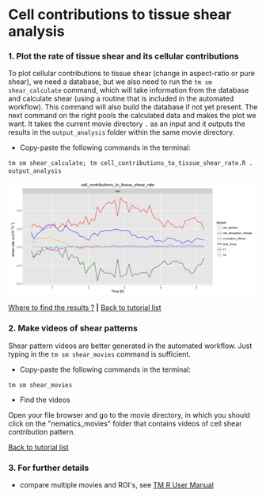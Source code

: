 
# Cell contributions to tissue shear analysis

### 1. Plot the rate of tissue shear and its cellular contributions

To plot cellular contributions to tissue shear (change in aspect-ratio or pure shear), we need a database, but we also need to run the `tm sm shear_calculate` command, which will take information from the database and calculate shear (using a routine that is included in the automated workflow). This command will also build the database if not yet present. The next command on the right pools the calculated data and makes the plot we want. It takes the current movie directory `.` as an input and it outputs the results in the `output_analysis` folder within the same movie directory.

* Copy-paste the following commands in the terminal:

```
tm sm shear_calculate; tm cell_contributions_to_tissue_shear_rate.R . output_analysis
```

![](cell_contributions_to_tissue_shear_files/figure-html/cell_contributions_to_tissue_shear_rate-1.png)

[Where to find the results ?](../tm_qs_example_data.md#4-look-at-the-results) **|** 
[Back to tutorial list](../tm_qs_example_data.md#3-select-the-analysis-you-are-interested-in)


### 2. Make videos of shear patterns

Shear pattern videos are better generated in the automated workflow. Just typing in the `tm sm shear_movies` command is sufficient.

* Copy-paste the following commands in the terminal:

```
tm sm shear_movies
```

* Find the videos

Open your file browser and go to the movie directory, in which you should click on the "nematics_movies" folder that contains videos of cell shear contribution pattern.

[Back to tutorial list](../tm_qs_example_data.md#3-select-the-analysis-you-are-interested-in)


### 3. For further details

* compare multiple movies and ROI's, see [TM R User Manual](https://mpicbg-scicomp.github.io/tissue_miner/user_manual/TM_R-UserManual.html#comparing-averaged-quantities-between-movies-and-rois)
